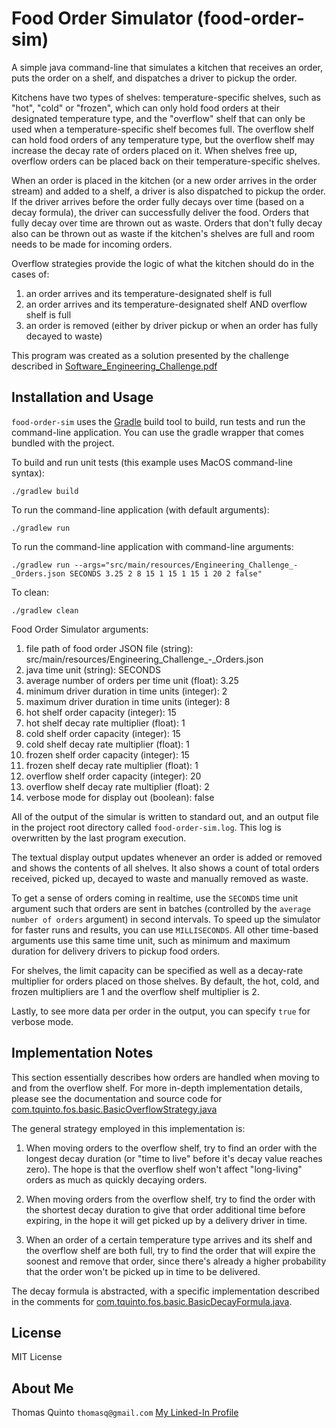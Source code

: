 # Food Order Simulator (food-order-sim)

A simple java command-line that simulates a kitchen that receives an order, puts the order on a shelf, and dispatches
a driver to pickup the order.

Kitchens have two types of shelves: temperature-specific shelves, such as "hot", "cold" or "frozen", which can only
hold food orders at their designated temperature type, and the "overflow" shelf that can only be used when a
temperature-specific shelf becomes full. The overflow shelf can hold food orders of any temperature type, but the
overflow shelf may increase the decay rate of orders placed on it. When shelves free up, overflow orders can be
placed back on their temperature-specific shelves.

When an order is placed in the kitchen (or a new order arrives in the order stream) and added to a shelf, a driver
is also dispatched to pickup the order. If the driver arrives before the order fully decays over time (based on a
decay formula), the driver can successfully deliver the food. Orders that fully decay over time are thrown out as
waste. Orders that don't fully decay also can be thrown out as waste if the kitchen's shelves are full and room needs
to be made for incoming orders.

Overflow strategies provide the logic of what the kitchen should do in the cases of:
1) an order arrives and its temperature-designated shelf is full
2) an order arrives and its temperature-designated shelf AND overflow shelf is full
3) an order is removed (either by driver pickup or when an order has fully decayed to waste)

This program was created as a solution presented by the challenge described in [Software_Engineering_Challenge.pdf](doc/Software_Engineering_Challenge.pdf)

## Installation and Usage

`food-order-sim` uses the [Gradle](https://gradle.org) build tool to build, run tests and run the command-line application.
You can use the gradle wrapper that comes bundled with the project.

To build and run unit tests (this example uses MacOS command-line syntax):

`./gradlew build`

To run the command-line application (with default arguments):

`./gradlew run`

To run the command-line application with command-line arguments:

`./gradlew run --args="src/main/resources/Engineering_Challenge_-_Orders.json SECONDS 3.25 2 8 15 1 15 1 15 1 20 2 false"`

To clean:

`./gradlew clean`

Food Order Simulator arguments:

1) file path of food order JSON file (string): src/main/resources/Engineering_Challenge_-_Orders.json
2) java time unit (string): SECONDS
3) average number of orders per time unit (float): 3.25
4) minimum driver duration in time units (integer): 2
5) maximum driver duration in time units (integer): 8
6) hot shelf order capacity (integer): 15
7) hot shelf decay rate multiplier (float): 1
8) cold shelf order capacity (integer): 15
9) cold shelf decay rate multiplier (float): 1
10) frozen shelf order capacity (integer): 15
11) frozen shelf decay rate multiplier (float): 1
12) overflow shelf order capacity (integer): 20
13) overflow shelf decay rate multiplier (float): 2
14) verbose mode for display out (boolean): false

All of the output of the simular is written to standard out, and an output file in the project root directory
called `food-order-sim.log`. This log is overwritten by the last program execution.

The textual display output updates whenever an order is added or removed and shows the contents of all shelves. 
It also shows a count of total orders received, picked up, decayed to waste and manually removed as waste.

To get a sense of orders coming in realtime, use the `SECONDS` time unit argument such that orders are sent in
batches (controlled by the `average number of orders` argument) in second intervals. To speed up the simulator
for faster runs and results, you can use `MILLISECONDS`. All other time-based arguments use this same time unit, 
such as minimum and maximum duration for delivery drivers to pickup food orders.

For shelves, the limit capacity can be specified as well as a decay-rate multiplier for orders placed on those
shelves. By default, the hot, cold, and frozen multipliers are 1 and the overflow shelf multiplier is 2.

Lastly, to see more data per order in the output, you can specify `true` for verbose mode.

## Implementation Notes

This section essentially describes how orders are handled when moving to and from the overflow shelf. For more
in-depth implementation details, please see the documentation and source code for [com.tquinto.fos.basic.BasicOverflowStrategy.java](src/main/java/com/tquinto/fos/basic/BasicOverflowStrategy.java)

The general strategy employed in this implementation is:

1) When moving orders to the overflow shelf, try to find an order with the longest decay duration (or "time to live"
before it's decay value reaches zero). The hope is that the overflow shelf won't affect "long-living" orders as much
as quickly decaying orders.

2) When moving orders from the overflow shelf, try to find the order with the shortest decay duration to give that
order additional time before expiring, in the hope it will get picked up by a delivery driver in time.

3) When an order of a certain temperature type arrives and its shelf and the overflow shelf are both full, try to
find the order that will expire the soonest and remove that order, since there's already a higher probability that
the order won't be picked up in time to be delivered.

The decay formula is abstracted, with a specific implementation described in the comments for [com.tquinto.fos.basic.BasicDecayFormula.java](src/main/java/com/tquinto/fos/basic/BasicDecayFormula.java). 

## License

MIT License

## About Me

Thomas Quinto
`thomasq@gmail.com`
[My Linked-In Profile](https://linkedin.com/pub/thomas-quinto/0/b/4a1)

